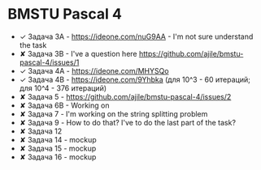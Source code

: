 # BMSTU Pascal 4

* ✓ Задача 3A - https://ideone.com/nuG9AA - I'm not sure understand the task
* ✘ Задача 3B - I've a question here https://github.com/ajile/bmstu-pascal-4/issues/1
* ✓ Задача 4A - https://ideone.com/MHYSQo
* ✓ Задача 4B - https://ideone.com/9Yhbka (для 10^3 - 60 итераций; для 10^4 - 376 итераций)
* ✘ Задача 5 - https://github.com/ajile/bmstu-pascal-4/issues/2
* ✘ Задача 6B - Working on
* ✘ Задача 7 - I'm working on the string splitting problem
* ✘ Задача 9 - How to do that? I've to do the last part of the task?
* ✘ Задача 12
* ✘ Задача 14 - mockup
* ✘ Задача 15 - mockup
* ✘ Задача 16 - mockup
